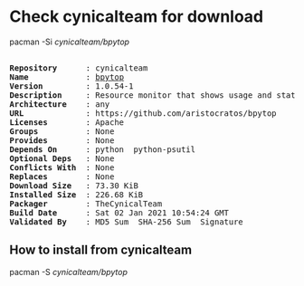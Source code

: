 # Check cynicalteam for download

pacman -Si *cynicalteam/bpytop*

<div class="highlight"><pre class="highlight"><text>
<b>Repository</b>      : cynicalteam
<b>Name</b>            : <a href="../../x86_64/bpytop-1.0.54-1-any.pkg.tar.zst">bpytop</a>
<b>Version</b>         : 1.0.54-1
<b>Description</b>     : Resource monitor that shows usage and stats for processor, memory, disks, network and processes
<b>Architecture</b>    : any
<b>URL</b>             : https://github.com/aristocratos/bpytop
<b>Licenses</b>        : Apache
<b>Groups</b>          : None
<b>Provides</b>        : None
<b>Depends On</b>      : python  python-psutil
<b>Optional Deps</b>   : None
<b>Conflicts With</b>  : None
<b>Replaces</b>        : None
<b>Download Size</b>   : 73.30 KiB
<b>Installed Size</b>  : 226.68 KiB
<b>Packager</b>        : TheCynicalTeam <wayne6324@gmail.com>
<b>Build Date</b>      : Sat 02 Jan 2021 10:54:24 GMT
<b>Validated By</b>    : MD5 Sum  SHA-256 Sum  Signature
</text></pre></div>

## How to install from cynicalteam

pacman -S *cynicalteam/bpytop*
